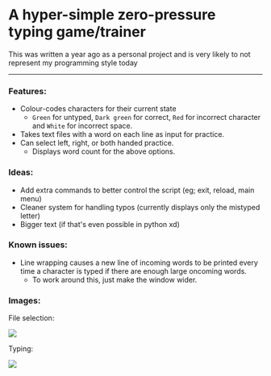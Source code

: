 # A hyper-simple zero-pressure typing game/trainer
This was written a year ago as a personal project and is very likely to not represent my programming style today
<hr/>

### Features:
- Colour-codes characters for their current state
  - `Green` for untyped, `Dark green` for correct, `Red` for incorrect character and `White` for incorrect space.
- Takes text files with a word on each line as input for practice.
- Can select left, right, or both handed practice.
  - Displays word count for the above options.

### Ideas:
- Add extra commands to better control the script (eg; exit, reload, main menu)
- Cleaner system for handling typos (currently displays only the mistyped letter)
- Bigger text (if that's even possible in python xd)

### Known issues:
- Line wrapping causes a new line of incoming words to be printed every time a character is typed if there are enough large oncoming words.
  - To work around this, just make the window wider.

### Images:

File selection:

![](https://i.imgur.com/VxjaBwb.png)

Typing:

![](https://i.imgur.com/uiENvw8.png)
